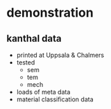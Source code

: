 # demonstration

## kanthal data

- printed at Uppsala & Chalmers
- tested
	- sem
	- tem
	- mech
- loads of meta data
- material classification data
